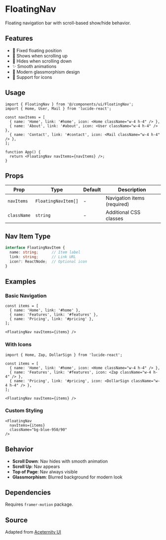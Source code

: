 # FloatingNav

Floating navigation bar with scroll-based show/hide behavior.

## Features

- 📍 Fixed floating position
- 🔼 Shows when scrolling up
- 🔽 Hides when scrolling down
- ✨ Smooth animations
- 🎨 Modern glassmorphism design
- 🔗 Support for icons

## Usage

```tsx
import { FloatingNav } from '@/components/ui/FloatingNav';
import { Home, User, Mail } from 'lucide-react';

const navItems = [
  { name: 'Home', link: '#home', icon: <Home className="w-4 h-4" /> },
  { name: 'About', link: '#about', icon: <User className="w-4 h-4" /> },
  { name: 'Contact', link: '#contact', icon: <Mail className="w-4 h-4" /> },
];

function App() {
  return <FloatingNav navItems={navItems} />;
}
```

## Props

| Prop | Type | Default | Description |
|------|------|---------|-------------|
| `navItems` | `FloatingNavItem[]` | - | Navigation items (required) |
| `className` | `string` | - | Additional CSS classes |

## Nav Item Type

```typescript
interface FloatingNavItem {
  name: string;      // Item label
  link: string;      // Link URL
  icon?: ReactNode;  // Optional icon
}
```

## Examples

### Basic Navigation

```tsx
const items = [
  { name: 'Home', link: '#home' },
  { name: 'Features', link: '#features' },
  { name: 'Pricing', link: '#pricing' },
];

<FloatingNav navItems={items} />
```

### With Icons

```tsx
import { Home, Zap, DollarSign } from 'lucide-react';

const items = [
  { name: 'Home', link: '#home', icon: <Home className="w-4 h-4" /> },
  { name: 'Features', link: '#features', icon: <Zap className="w-4 h-4" /> },
  { name: 'Pricing', link: '#pricing', icon: <DollarSign className="w-4 h-4" /> },
];

<FloatingNav navItems={items} />
```

### Custom Styling

```tsx
<FloatingNav
  navItems={items}
  className="bg-blue-950/90"
/>
```

## Behavior

- **Scroll Down**: Nav hides with smooth animation
- **Scroll Up**: Nav appears
- **Top of Page**: Nav always visible
- **Glassmorphism**: Blurred background for modern look

## Dependencies

Requires `framer-motion` package.

## Source

Adapted from [Aceternity UI](https://ui.aceternity.com/components/floating-navbar)
